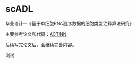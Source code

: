 # scADL
毕业设计--《基于单细胞RNA测序数据的细胞类型注释算法研究》



主要参考论文和代码：[ACTINN](https://github.com/mafeiyang/ACTINN)



后续写完论文后，会继续完善内容。


测试